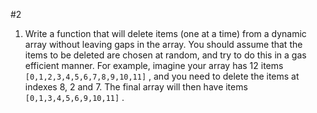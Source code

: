#2

1. Write a function that will delete items (one at a time) from a dynamic array without leaving gaps in the array. You should assume that the items to be deleted are chosen at random, and try to do this in a gas efficient manner.
For example, imagine your array has 12 items ``` [0,1,2,3,4,5,6,7,8,9,10,11] ``` , and you need to delete the items at indexes 8, 2 and 7.
The final array will then have items ``` [0,1,3,4,5,6,9,10,11] ``` .